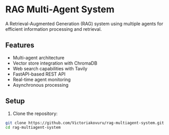 # RAG Multi-Agent System

A Retrieval-Augmented Generation (RAG) system using multiple agents for efficient information processing and retrieval.

## Features

- Multi-agent architecture
- Vector store integration with ChromaDB
- Web search capabilities with Tavily
- FastAPI-based REST API
- Real-time agent monitoring
- Asynchronous processing

## Setup

1. Clone the repository:
```bash
git clone https://github.com/Victoriakovuru/rag-multiagent-system.git
cd rag-multiagent-system